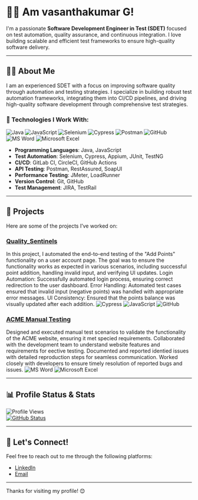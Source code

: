 # 👩‍💻 Am vasanthakumar G!

I'm a passionate **Software Development Engineer in Test (SDET)** focused on test automation, quality assurance, and continuous integration. I love building scalable and efficient test frameworks to ensure high-quality software delivery.

---

## 🧑‍💻 About Me

I am an experienced SDET with a focus on improving software quality through automation and testing strategies. I specialize in building robust test automation frameworks, integrating them into CI/CD pipelines, and driving high-quality software development through comprehensive test strategies.

### 🔧 Technologies I Work With:

![Java](https://img.shields.io/badge/Java-007396?style=flat-square&logo=java&logoColor=white)
![JavaScript](https://img.shields.io/badge/JavaScript-F7DF1E?style=flat-square&logo=javascript&logoColor=black)
![Selenium](https://img.shields.io/badge/Selenium-43B02A?style=flat-square&logo=selenium&logoColor=white)
![Cypress](https://img.shields.io/badge/Cypress-17202C?style=flat-square&logo=cypress&logoColor=white)
![Postman](https://img.shields.io/badge/Postman-FF6C37?style=flat-square&logo=postman&logoColor=white)
![GitHub](https://img.shields.io/badge/GitHub-181717?style=flat-square&logo=github&logoColor=white)
![MS Word](https://img.shields.io/badge/Microsoft%20Word-0078D4?style=flat-square&logo=microsoft-word&logoColor=white)
![Microsoft Excel](https://img.shields.io/badge/Microsoft%20Excel-217346?style=flat-square&logo=microsoft-excel&logoColor=white)


- **Programming Languages**: Java, JavaScript  
- **Test Automation**: Selenium, Cypress, Appium, JUnit, TestNG
- **CI/CD**: GitLab CI, CircleCI, GitHub Actions
- **API Testing**: Postman, RestAssured, SoapUI
- **Performance Testing**: JMeter, LoadRunner
- **Version Control**: Git, GitHub
- **Test Management**: JIRA, TestRail

---

## 🚀 Projects

Here are some of the projects I’ve worked on:

### [Quality_Sentinels](https://github.com/vasanth12-ui/Quality_Sentinels)
In this project, I automated the end-to-end testing of the
"Add Points" functionality on a user account page. The
goal was to ensure the functionality works as expected
in various scenarios, including successful point
addition, handling invalid input, and verifying UI
updates.
Login Automation: Successfully automated login process,
ensuring correct redirection to the user dashboard.
Error Handling: Automated test cases ensured that invalid input
(negative points) was handled with appropriate error messages.
UI Consistency: Ensured that the points balance was visually
updated after each addition.
![Cypress](https://img.shields.io/badge/Cypress-17202C?style=flat-square&logo=cypress&logoColor=white)
![JavaScript](https://img.shields.io/badge/JavaScript-F7DF1E?style=flat-square&logo=javascript&logoColor=black)
![GitHub](https://img.shields.io/badge/GitHub-181717?style=flat-square&logo=github&logoColor=white)
### [ACME Manual Testing](https://github.com/vasanth12-ui/ACME)
Designed and executed manual test scenarios to
validate the functionality of the ACME website,
ensuring it met specied requirements.
Collaborated with the development team to understand
website features and requirements for eective testing.
Documented and reported identied issues with detailed
reproduction steps for seamless communication.
Worked closely with developers to ensure timely
resolution of reported bugs and issues.
  ![MS Word](https://img.shields.io/badge/Microsoft%20Word-0078D4?style=flat-square&logo=microsoft-word&logoColor=white)
![Microsoft Excel](https://img.shields.io/badge/Microsoft%20Excel-217346?style=flat-square&logo=microsoft-excel&logoColor=white)

---

## 📊 Profile Status & Stats

![Profile Views](https://komarev.com/ghpvc/?username=vasanth12-ui&color=brightgreen)  
[![GitHub Status](https://img.shields.io/github/followers/vasanth12-ui?label=Follow&style=social)](https://github.com/vasanth12-ui)

---

## 💬 Let's Connect!

Feel free to reach out to me through the following platforms:

- [LinkedIn](https://www.linkedin.com/in/vasanthakumar-g-358495220/)
- [Email](mailto:vasanthakumarg1212@gmail.com) 
---

Thanks for visiting my profile! 😊
